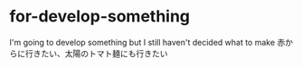 # for-develop-something
I'm going to develop something but I still haven't decided what to make
赤からに行きたい、太陽のトマト麺にも行きたい
